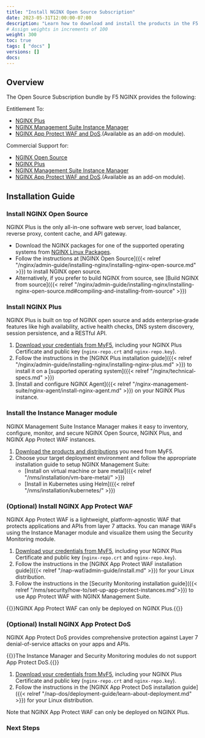 ```yaml
---
title: "Install NGINX Open Source Subscription"
date: 2023-05-31T12:00:00-07:00
description: "Learn how to download and install the products in the F5 NGINX Open Source Subscription."
# Assign weights in increments of 100
weight: 300
toc: true
tags: [ "docs" ]
versions: []
docs: 
---
```


## Overview
The Open Source Subscription bundle by F5 NGINX provides the following:

Entitlement To:
- [NGINX Plus](https://www.nginx.com/products/nginx/)
- [NGINX Management Suite Instance Manager](https://www.nginx.com/products/nginx-management-suite/instance-manager/)
- [NGINX App Protect WAF and DoS](https://www.nginx.com/products/nginx-app-protect/).(Available as an add-on module).

Commercial Support for:
- [NGINX Open Source](https://www.nginx.org)
- [NGINX Plus](https://www.nginx.com/products/nginx/)
- [NGINX Management Suite Instance Manager](https://www.nginx.com/products/nginx-management-suite/instance-manager/)
- [NGINX App Protect WAF and DoS](https://www.nginx.com/products/nginx-app-protect/).(Available as an add-on module).

## Installation Guide

### Install NGINX Open Source
NGINX Plus is the only all-in-one software web server, load balancer, reverse proxy, content cache, and API gateway.

- Download the NGINX packages for one of the supported operating systems from [NGINX Linux Packages](https://nginx.org/en/linux_packages.html). 
- Follow the instructions at [NGINX Open Source]({{< relref "/nginx/admin-guide/installing-nginx/installing-nginx-open-source.md" >}}) to install NGINX open source.
- Alternatively, if you prefer to build NGINX from source, see [Build NGINX from source]({{< relref "/nginx/admin-guide/installing-nginx/installing-nginx-open-source.md#compiling-and-installing-from-source" >}})

### Install NGINX Plus
NGINX Plus is built on top of NGINX open source and adds enterprise‑grade features like high availability, active health checks, DNS system discovery, session persistence, and a RESTful API.

1. [Download your credentials from MyF5](https://my.f5.com/), including your NGINX Plus Certificate and public key (`nginx-repo.crt` and `nginx-repo.key`).
2. Follow the instructions in the [NGINX Plus installation guide]({{< relref "/nginx/admin-guide/installing-nginx/installing-nginx-plus.md" >}}) to install it on a [supported operating system]({{< relref "/nginx/technical-specs.md" >}})
3. [Install and configure NGINX Agent]({{< relref "/nginx-management-suite/nginx-agent/install-nginx-agent.md" >}}) on your NGINX Plus instance. 


### Install the Instance Manager module
NGINX Management Suite Instance Manager makes it easy to inventory, configure, monitor, and secure NGINX Open Source, NGINX Plus, and NGINX App Protect WAF instances.

1. [Download the products and distributions](https://my.f5.com/manage/s/downloads) you need from MyF5.
2. Choose your target deployment environment and follow the appropriate installation guide to setup NGINX Management Suite:
    - [Install on virtual machine or bare metal]({{< relref "/nms/installation/vm-bare-metal/" >}})
    - [Install in Kubernetes using Helm]({{< relref "/nms/installation/kubernetes/" >}})


### (Optional) Install NGINX App Protect WAF
NGINX App Protect WAF is a lightweight, platform-agnostic WAF that protects applications and APIs from layer 7 attacks. You can manage WAFs using the Instance Manager module and visualize them using the Security Monitoring module. 

1. [Download your credentials from MyF5](https://my.f5.com/), including your NGINX Plus Certificate and public key (`nginx-repo.crt` and `nginx-repo.key`).
2. Follow the instructions in the [NGINX App Protect WAF installation guide]({{< relref "/nap-waf/admin-guide/install.md" >}}) for your Linux distribution.
3. Follow the instructions in the [Security Monitoring installation guide]({{< relref "/nms/security/how-to/set-up-app-protect-instances.md">}}) to use App Protect WAF with NGINX Management Suite.

{{<note>}}NGINX App Protect WAF can only be deployed on NGINX Plus.{{</note>}}


### (Optional) Install NGINX App Protect DoS
NGINX App Protect DoS provides comprehensive protection against Layer 7 denial-of-service attacks on your apps and APIs. 

{{<note>}}The Instance Manager and Security Monitoring modules do not support App Protect DoS.{{</note>}}

1. [Download your credentials from MyF5](https://my.f5.com/), including your NGINX Plus Certificate and public key (`nginx-repo.crt` and `nginx-repo.key`).
2. Follow the instructions in the [NGINX App Protect DoS installation guide]({{< relref "/nap-dos/deployment-guide/learn-about-deployment.md" >}}) for your Linux distribution.

Note that NGINX App Protect WAF can only be deployed on NGINX Plus.

### Next Steps


